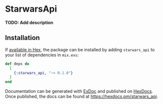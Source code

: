 # StarwarsApi

**TODO: Add description**

## Installation

If [available in Hex](https://hex.pm/docs/publish), the package can be installed
by adding `starwars_api` to your list of dependencies in `mix.exs`:

```elixir
def deps do
  [
    {:starwars_api, "~> 0.1.0"}
  ]
end
```

Documentation can be generated with [ExDoc](https://github.com/elixir-lang/ex_doc)
and published on [HexDocs](https://hexdocs.pm). Once published, the docs can
be found at <https://hexdocs.pm/starwars_api>.

